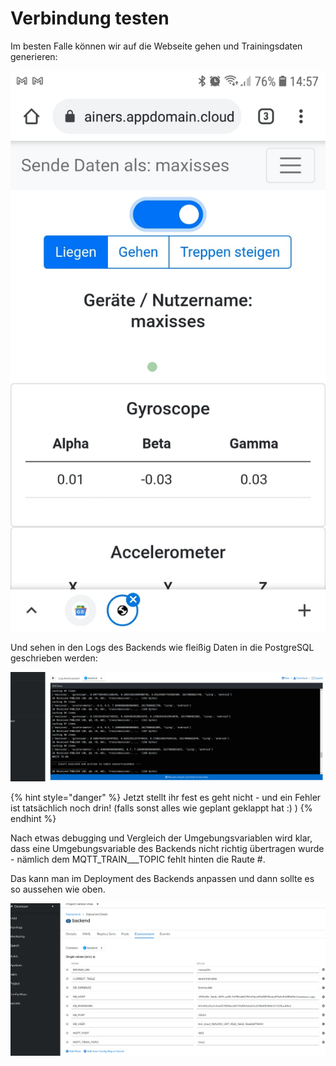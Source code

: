 # Verbindung testen

Im besten Falle können wir auf die Webseite gehen und Trainingsdaten generieren:

![](../../../../../.gitbook/assets/image%20%2833%29.png)

Und sehen in den Logs des Backends wie fleißig Daten in die PostgreSQL geschrieben werden:

![](../../../../../.gitbook/assets/image%20%2823%29.png)

{% hint style="danger" %}
Jetzt stellt ihr fest es geht nicht - und ein Fehler ist tatsächlich noch drin! \(falls sonst alles wie geplant geklappt hat :\) \)
{% endhint %}

Nach etwas debugging und Vergleich der Umgebungsvariablen wird klar, dass eine Umgebungsvariable des Backends nicht richtig übertragen wurde - nämlich dem MQTT\_TRAIN_\__TOPIC fehlt hinten die Raute \#.

Das kann man im Deployment des Backends anpassen und dann sollte es so aussehen wie oben.

![](../../../../../.gitbook/assets/image%20%2814%29.png)


